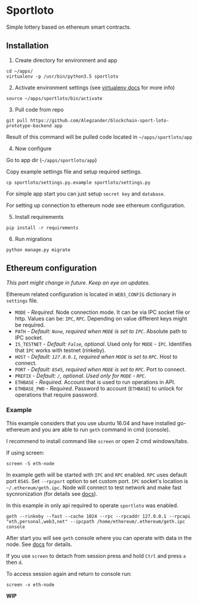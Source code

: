 # Sportloto

Simple lottery based on ethereum smart contracts.

## Installation

1. Create directory for environment and app

```
cd ~/apps/
virtualenv -p /usr/bin/python3.5 sportloto
```

2. Activate environment settings (see [virtualenv docs](https://virtualenv.pypa.io/en/stable/) for more info)

```
source ~/apps/sportloto/bin/activate
```

3. Pull code from repo

```
git pull https://github.com/Alegzander/blockchain-sport-loto-prototype-backend app
```

Result of this command will be pulled code located in `~/apps/sportloto/app`

4. Now configure

Go to app dir (`~/apps/sportloto/app`)

Copy example settings file and setup required settings.

```
cp sportloto/settings.py.example sportloto/settings.py
```

For simple app start you can just setup `secret key` and `database`.

For setting up connection to ethereum node see ethereum configuration.

5. Install requirements

```
pip install -r requirements
```

6. Run migrations

```
python manage.py migrate
```

## Ethereum configuration

_This part might change in future. Keep an eye on updates._

Ethereum related configuration is located in `WEB3_CONFIG` dictionary in
`settings` file.

* `MODE` - _Required_. Node connection mode. It can be via IPC socket file or http.
Values can be: `IPC`, `RPC`. Depending on value different keys might be
required.
* `PATH` - _Default: `None`, required when `MODE` is set to `IPC`_.
Absolute path to IPC socket.
* `IS_TESTNET` - _Default: `False`, optional_. Used only for
`MODE` - `IPC`. Identifies that `IPC` works with testnet (rinkeby).
* `HOST` - _Default: `127.0.0.1`, required when `MODE` is set to `RPC`_.
Host to connect.
* `PORT` - _Default: `8545`, required when `MODE` is set to `RPC`_.
Port to connect.
* `PREFIX` - _Default: `/`, optional_. _Used only for `MODE` - `RPC`_.
* `ETHBASE` - _Required_. Account that is used to run operations in API.
* `ETHBASE_PWD` - _Required_. Password to account (`ETHBASE`) to unlock
for operations that require password.


### Example

This example considers that you use ubuntu 16.04 and have installed
go-ethereum and you are able to run `geth` command in cmd (console).

I recommend to install command like `screen` or open 2 cmd windows/tabs.

If using screen:

```
screen -S eth-node
```

In example geth will be started with `IPC` and `RPC` enabled.
`RPC` uses default port `8545`. Set `--rpcport` option to set custom
port.
`IPC` socket's location is `~/.ethereum/geth.ipc`.
Node will connect to test network and make fast sycnronization
(for details see
[docs](https://github.com/ethereum/go-ethereum/wiki/geth)).

In this example in only api required to operate `sportloto` was enabled.

```
geth --rinkeby --fast --cache 1024 --rpc --rpcaddr 127.0.0.1 --rpcapi "eth,personal,web3,net" --ipcpath /home/ethereum/.ethereum/geth.ipc console
```

After start you will see `geth` console where you can operate with
data in the node.
See [docs](https://github.com/ethereum/wiki/wiki/JSON-RPC) for details.

If you use `screen` to detach from session press and hold `Ctrl` and
press `a` then `d`.

To access session again and return to console run:

```
screen -x eth-node
```


**WIP**
